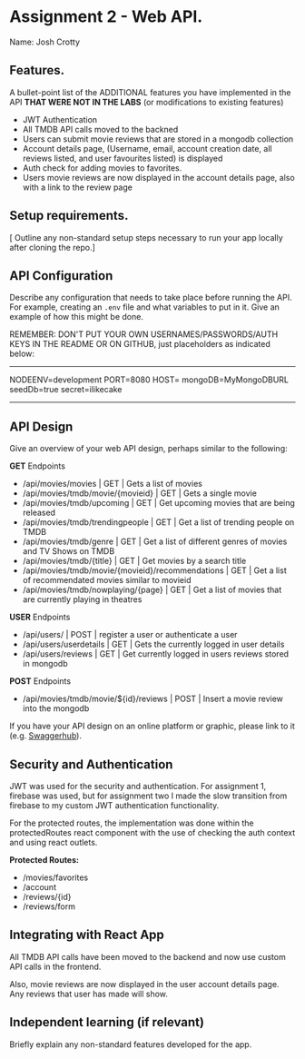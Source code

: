 # Assignment 2 - Web API.

Name: Josh Crotty

## Features.

A bullet-point list of the ADDITIONAL features you have implemented in the API **THAT WERE NOT IN THE LABS** (or modifications to existing features)

-   JWT Authentication
-   All TMDB API calls moved to the backned
-   Users can submit movie reviews that are stored in a mongodb collection
-   Account details page, (Username, email, account creation date, all reviews listed, and user favourites listed) is displayed
-   Auth check for adding movies to favorites.
-   Users movie reviews are now displayed in the account details page, also with a link to the review page

## Setup requirements.

[ Outline any non-standard setup steps necessary to run your app locally after cloning the repo.]

## API Configuration

Describe any configuration that needs to take place before running the API. For example, creating an `.env` file and what variables to put in it. Give an example of how this might be done.

REMEMBER: DON'T PUT YOUR OWN USERNAMES/PASSWORDS/AUTH KEYS IN THE README OR ON GITHUB, just placeholders as indicated below:

---

NODEENV=development
PORT=8080
HOST=
mongoDB=MyMongoDBURL
seedDb=true
secret=ilikecake

---

## API Design

Give an overview of your web API design, perhaps similar to the following:

**GET** Endpoints

-   /api/movies/movies | GET | Gets a list of movies
-   /api/movies/tmdb/movie/{movieid} | GET | Gets a single movie
-   /api/movies/tmdb/upcoming | GET | Get upcoming movies that are being released
-   /api/movies/tmdb/trendingpeople | GET | Get a list of trending people on TMDB
-   /api/movies/tmdb/genre | GET | Get a list of different genres of movies and TV Shows on TMDB
-   /api/movies/tmdb/{title} | GET | Get movies by a search title
-   /api/movies/tmdb/movie/{movieid}/recommendations | GET | Get a list of recommendated movies similar to movieid
-   /api/movies/tmdb/nowplaying/{page} | GET | Get a list of movies that are currently playing in theatres

**USER** Endpoints

-   /api/users/ | POST | register a user or authenticate a user
-   /api/users/userdetails | GET | Gets the currently logged in user details
-   /api/users/reviews | GET | Get currently logged in users reviews stored in mongodb

**POST** Endpoints

-   /api/movies/tmdb/movie/${id}/reviews | POST | Insert a movie review into the mongodb

If you have your API design on an online platform or graphic, please link to it (e.g. [Swaggerhub](https://app.swaggerhub.com/)).

## Security and Authentication

JWT was used for the security and authentication. For assignment 1, firebase was used, but for assignment two
I made the slow transition from firebase to my custom JWT authentication functionality.

For the protected routes, the implementation was done within the protectedRoutes react
component with the use of checking the auth context and using react outlets.

**Protected Routes:**

-   /movies/favorites
-   /account
-   /reviews/{id}
-   /reviews/form

## Integrating with React App

All TMDB API calls have been moved to the backend and now use custom API calls in the frontend.

Also, movie reviews are now displayed in the user account details page. Any reviews that user has made will show.

## Independent learning (if relevant)

Briefly explain any non-standard features developed for the app.
